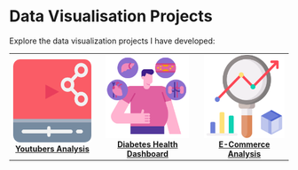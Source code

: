 # Data Visualisation Projects

Explore the data visualization projects I have developed:

<table>
  <tr>
    <td align="center">
      <a href="./Youtubers_Analysis/index.htm">
        <img src="../asset/Youtubers_analysis.png" width="150" height="150" alt="Youtubers Analysis"/><br/>
        <b>Youtubers Analysis</b>
      </a>
    </td>
    <td align="center">
      <a href="./Diabetes_Health_Dashboard/index.html">
        <img src="../asset/Diabetes_Analysis.png" width="150" height="150" alt="Diabetes Health Dashboard"/><br/>
        <b>Diabetes Health Dashboard</b>
      </a>
    </td>
    <td align="center">
      <a href="./E_Commerce_Analysis/index.html">
        <img src="../asset/E_Commerce_Analysis.png" width="150" height="150" alt="E-Commerce Analysis"/><br/>
        <b>E-Commerce Analysis</b>
      </a>
    </td>
  </tr>
</table>
